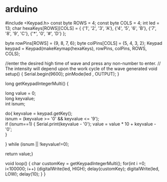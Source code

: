 # arduino
#include <Keypad.h>
const byte ROWS = 4; 
const byte COLS = 4; 
int led = 13;
char hexaKeys[ROWS][COLS] = {
  {'1', '2', '3', 'A'},
  {'4', '5', '6', 'B'},
  {'7', '8', '9', 'C'},
  {'*', '0', '#', 'D'}
};
 
byte rowPins[ROWS] = {9, 8, 7, 6}; 
byte colPins[COLS] = {5, 4, 3, 2}; 
Keypad keypad = Keypad(makeKeymap(hexaKeys), rowPins, colPins, ROWS, COLS); 
 
//enter the desired high time of wave and press any non-number to enter.
// The intensity will depend upon the work cycle of the wave generated
void setup()
{
  Serial.begin(9600);
  pinMode(led , OUTPUT);
}
 
 
long getKeypadIntegerMulti()
{
  
  long value = 0;                                
  long keyvalue;                                     
  int isnum;
  
  do{
    keyvalue = keypad.getKey();                          
    isnum = (keyvalue >= '0' && keyvalue <= '9');         
    if (isnum==1)
    {
      Serial.print(keyvalue - '0');
      value = value * 10 + keyvalue - '0';               
    }
 
  } while (isnum || !keyvalue!=0);                          
  
  return value;}
 
void loop()
{
  char customKey = getKeypadIntegerMulti();
  for(int i =0; i<100000; i++)
  {digitalWrite(led, HIGH);
  delay(customKey); 
  digitalWrite(led, LOW);
   delay(10); }
}
